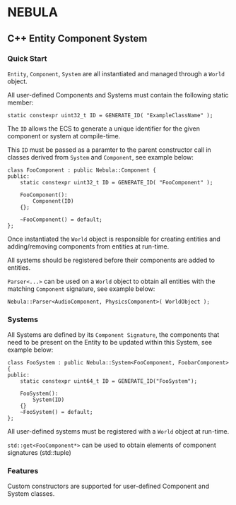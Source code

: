 # NEBULA

## C++ Entity Component System

### Quick Start

`Entity`, `Component`, `System` are all instantiated and managed through a `World` object.

All user-defined Components and Systems must contain the following static member:

`static constexpr uint32_t ID = GENERATE_ID( "ExampleClassName" );`

The `ID` allows the ECS to generate a unique identifier for the given component or system at compile-time.

This `ID` must be passed as a paramter to the parent constructor call in classes derived from `System` and `Component`, see example below:

```
class FooComponent : public Nebula::Component {
public:
	static constexpr uint32_t ID = GENERATE_ID( "FooComponent" );

	FooComponent(): 
        Component(ID) 
    {};

	~FooComponent() = default;
};
```

Once instantiated the `World` object is responsible for creating entities and adding/removing components from entities at run-time.

All systems should be registered before their components are added to entities.

`Parser<...>` can be used on a `World` object to obtain all entities with the matching `Component` signature, see example below:

`Nebula::Parser<AudioComponent, PhysicsComponent>( WorldObject );`


### Systems

All Systems are defined by its `Component Signature`, the components that need to be present on the Entity to be updated within this System, see example below:

```
class FooSystem : public Nebula::System<FooComponent, FoobarComponent>
{
public:
	static constexpr uint64_t ID = GENERATE_ID("FooSystem");

	FooSystem(): 
        System(ID) 
    {}
	~FooSystem() = default;
};
```
All user-defined systems must be registered with a `World` object at run-time.

`std::get<FooComponent*>` can be used to obtain elements of component signatures (std::tuple)

### Features

Custom constructors are supported for user-defined Component and System classes.